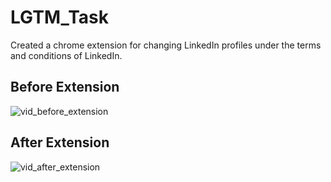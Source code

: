# LGTM_Task
Created a chrome extension for changing LinkedIn profiles under the terms and conditions of LinkedIn.
## Before Extension
![vid_before_extension](https://github.com/SHirithik/LGTM_Task/assets/146990177/2714f4a6-182c-47a6-a77a-f5103e25d52e)
## After Extension
![vid_after_extension](https://github.com/SHirithik/LGTM_Task/assets/146990177/99d63c50-a243-4078-876b-cde3589bcd79)


